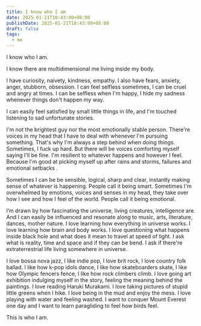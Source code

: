 ```yaml
---
title: I know who I am
date: 2025-01-21T10:43:00+08:00
publishDate: 2025-01-21T10:43:00+08:00
draft: false
tags:
  - me
---
```


I know who I am.

I know there are multidimensional me living inside my body.

I have curiosity, naivety, kindness, empathy. I also have fears, anxiety, anger, stubborn, obsession. I can feel selfless sometimes, I can be cruel and angry at times. I can be selfless when I'm happy, I hide my sadness whenever things don't happen my way. 

I can easily feel satisfied by small little things in life, and I'm touched listening to sad unfortunate stories.

I'm not the brightest guy nor the most emotionally stable person. There're voices in my head that I have to deal with whenever I'm pursuing something. That's why I'm always a step behind when doing things. Sometimes, I fuck up hard. But there will be voices comforting myself saying I'll be fine. I'm resilient to whatever happens and however I feel. Because I'm good at picking myself up after rains and storms, failures and emotional setbacks .

Sometimes I can be be sensible, logical, sharp and clear, instantly making sense of whatever is happening. People call it being smart. Sometimes I'm overwhelmed by emotions, voices and senses in my head, they take over how I see and how I feel of the world. People call it being emotional.

I’m drawn by how fascinating the universe, living creatures, intelligence are. And I can easily be influenced and resonate along to music, arts, literature, dances, mother nature. I love learning how everything in universe works. I love learning how brain and body works. I love questioning what happens inside black hole and what does it mean to travel at speed of light. I ask what is reality, time and space and if they can be bend. I ask if there're extraterrestrial life living somewhere in universe.

I love bossa nova jazz, I like indie pop, I love brit rock, I love country folk ballad. I like how k-pop idols dance, I like how skateboarders skate, I like how Olympic fencers fence, I like how rock climbers climb. I love going art exhibition indulging myself in the story, feeling the meaning behind the paintings. I love reading Haruki Murakami. I love taking pictures of stupid little greens when I hike. I love being in the mud and enjoy the mess. I love playing with water and feeling washed. I want to conquer Mount Everest one day and I want to learn paragliding to feel how birds feel.

This is who I am.